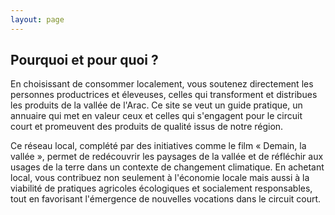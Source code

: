 ```yaml
---
layout: page
---
```


## Pourquoi et pour quoi ?

En choisissant de consommer localement, vous soutenez directement les personnes productrices et éleveuses, celles qui transforment et distribues les produits de la vallée de l'Arac. Ce site se veut un guide pratique, un annuaire qui met en valeur ceux et celles qui s'engagent pour le circuit court et promeuvent des produits de qualité issus de notre région.

Ce réseau local, complété par des initiatives comme le film « Demain, la vallée », permet de redécouvrir les paysages de la vallée et de réfléchir aux usages de la terre dans un contexte de changement climatique. En achetant local, vous contribuez non seulement à l'économie locale mais aussi à la viabilité de pratiques agricoles écologiques et socialement responsables, tout en favorisant l'émergence de nouvelles vocations dans le circuit court.

